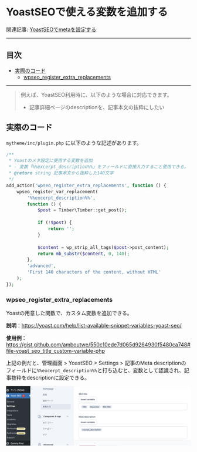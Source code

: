 # YoastSEOで使える変数を追加する

関連記事: [YoastSEOでmetaを設定する](13_YoastSEOでmetaを設定する.md)

---

## 目次

- [実際のコード](#実際のコード)
  - [wpseo_register_extra_replacements](#wpseo_register_extra_replacements)

---

> 例えば、YoastSEO利用時に、以下のような場合に対応できます。
> 
> - 記事詳細ページのdescriptionを、記事本文の抜粋にしたい

## 実際のコード

`mytheme/inc/plugin.php` に以下のような記述があります。

```php
/**
 * Yoastのメタ設定に使用する変数を追加
 * - 変数「%%excerpt_description%%」をフィールドに直接入力すること使用できる。
 * @return string 記事本文から抜粋した140文字
 */
add_action('wpseo_register_extra_replacements', function () {
    wpseo_register_var_replacement(
        '%%excerpt_description%%',
        function () {
            $post = Timber\Timber::get_post();

            if (!$post) {
                return '';
            }

            $content = wp_strip_all_tags($post->post_content);
            return mb_substr($content, 0, 140);
        },
        'advanced',
        'First 140 characters of the content, without HTML'
    );
});
```

### wpseo_register_extra_replacements

Yoastの用意した関数で、カスタム変数を追加できる。

**説明**：https://yoast.com/help/list-available-snippet-variables-yoast-seo/

**使用例**：https://gist.github.com/amboutwe/550c10ede7d065d9264930f5480ca748#file-yoast_seo_title_custom-variable-php

上記の例だと、管理画面 > YoastSEO > Settings > 記事のMeta descriptionのフィールドに`%%excerpt_description%%`と打ち込むと、変数として認識され、記事抜粋をdescriptionに設定できる。

![変数設定例](YoastSEOで使える変数を追加する/スクリーンショット_2025-06-25_15.44.45.png)

